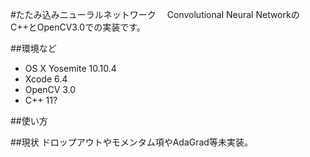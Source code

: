 #たたみ込みニューラルネットワーク
　Convolutional Neural NetworkのC++とOpenCV3.0での実装です。

##環境など

* OS X Yosemite 10.10.4
* Xcode 6.4
* OpenCV 3.0
* C++ 11?

##使い方
 

##現状
ドロップアウトやモメンタム項やAdaGrad等未実装。  
